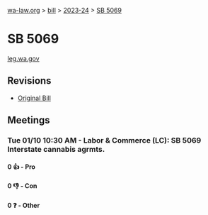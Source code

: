 [wa-law.org](/) > [bill](/bill/) > [2023-24](/bill/2023-24/) > [SB 5069](/bill/2023-24/sb/5069/)

# SB 5069
[leg.wa.gov](https://app.leg.wa.gov/billsummary?BillNumber=5069&Year=2023&Initiative=false)

## Revisions
* [Original Bill](1/)

## Meetings
### Tue 01/10 10:30 AM - Labor & Commerce (LC): SB 5069 Interstate cannabis agrmts.
#### 0 👍 - Pro

#### 0 👎 - Con

#### 0 ❓ - Other
